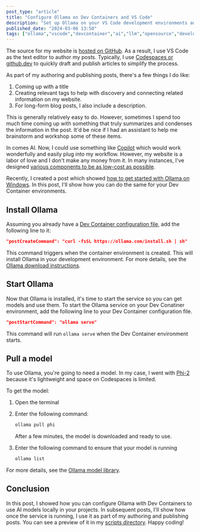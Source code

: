 ```yaml
---
post_type: "article" 
title: "Configure Ollama on Dev Containers and VS Code"
description: "Set up Ollama on your VS Code development environments and get started using AI models locally in your projects"
published_date: "2024-03-06 13:50"
tags: ["ollama","vscode","devcontainer","ai","llm","opensource","development"]
---
```


The source for my website is [hosted on GitHub](/github/luisquintanilla.me). As a result, I use VS Code as the text editor to author my posts. Typically, I use [Codespaces or github.dev](/colophon) to quickly draft and publish articles to simplify the process. 

As part of my authoring and publishing posts, there's a few things I do like:

1. Coming up with a title
2. Creating relevant tags to help with discovery and connecting related information on my website.
3. For long-form blog posts, I also include a description. 

This is generally relatively easy to do. However, sometimes I spend too much time coming up with something that truly summarizes and condenses the information in the post. It'd be nice if I had an assistant to help me brainstorm and workshop some of these items.

In comes AI. Now, I could use something like [Copilot](https://code.visualstudio.com/docs/copilot/overview) which would work wonderfully and easily plug into my workflow. However, my website is a labor of love and I don't make any money from it. In many instances, I've designed [various components to be as low-cost as possible](/posts/receive-webmentions-fsharp-az-functions-fsadvent). 

Recently, I created a post which showed [how to get started with Ollama on Windows](/posts/getting-started-ollama-windows). In this post, I'll show how you can do the same for your Dev Container environments. 

## Install Ollama

Assuming you already have a [Dev Container configuration file](https://code.visualstudio.com/docs/devcontainers/create-dev-container), add the following line to it:

```json
"postCreateCommand": "curl -fsSL https://ollama.com/install.sh | sh"
```

This command triggers when the container environment is created. This will install Ollama in your development environment. For more details, see the [Ollama download instructions](https://ollama.com/download/linux).

## Start Ollama

Now that Ollama is installed, it's time to start the service so you can get models and use them. To start the Ollama service on your Dev Conatiner environment, add the following line to your Dev Container configuration file.

```json
"postStartCommand": "ollama serve"
```

This command will run `ollama serve` when the Dev Container environment starts.

## Pull a model

To use Ollama, you're going to need a model. In my case, I went with [Phi-2](https://ollama.com/library/phi) because it's lightweight and space on Codespaces is limited.  

To get the model:

1. Open the terminal
1. Enter the following command:

    ```bash
    ollama pull phi
    ```

    After a few minutes, the model is downloaded and ready to use. 

1. Enter the following command to ensure that your model is running

    ```bash
    ollama list
    ```

For more details, see the [Ollama model library](https://ollama.com/library). 

## Conclusion

In this post, I showed how you can configure Ollama with Dev Containers to use AI models locally in your projects. In subsequent posts, I'll show how once the service is running, I use it as part of my authoring and publishing posts. You can see a preview of it in my [scripts directory](https://github.com/lqdev/luisquintanilla.me/blob/main/Scripts/ai.fsx). Happy coding! 